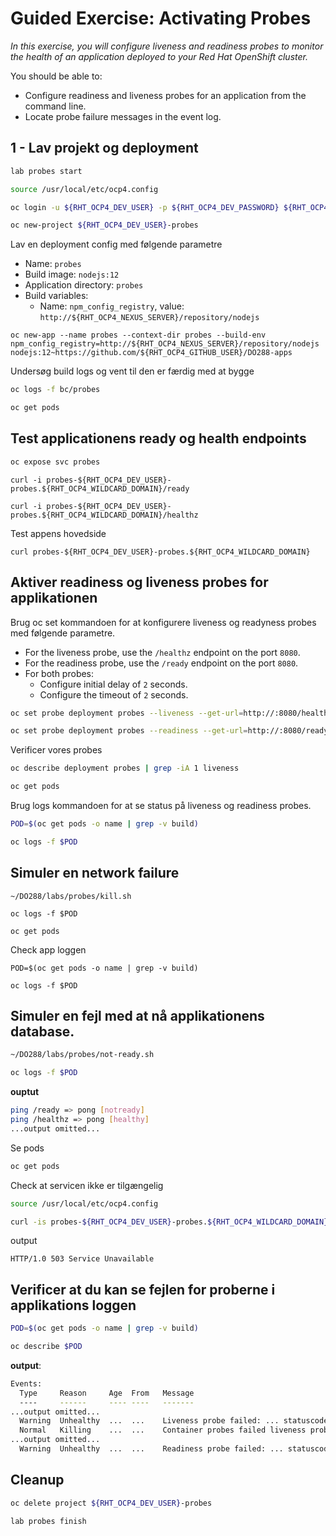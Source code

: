 # Guided Exercise: Activating Probes

*In this exercise, you will configure liveness and readiness probes to monitor the health of an application deployed to your Red Hat OpenShift cluster.*

You should be able to:

- Configure readiness and liveness probes for an application from the command line.
- Locate probe failure messages in the event log.

## 1 - Lav projekt og deployment

```bash
lab probes start
```

```bash
source /usr/local/etc/ocp4.config
```

```bash
oc login -u ${RHT_OCP4_DEV_USER} -p ${RHT_OCP4_DEV_PASSWORD} ${RHT_OCP4_MASTER_API}
```

```bash
oc new-project ${RHT_OCP4_DEV_USER}-probes
```

Lav en deployment config med følgende parametre

- Name: `probes`
- Build image: `nodejs:12`
- Application directory: `probes`
- Build variables:
  - Name: `npm_config_registry`, value: `http://${RHT_OCP4_NEXUS_SERVER}/repository/nodejs`

```
oc new-app --name probes --context-dir probes --build-env npm_config_registry=http://${RHT_OCP4_NEXUS_SERVER}/repository/nodejs nodejs:12~https://github.com/${RHT_OCP4_GITHUB_USER}/DO288-apps
```

Undersøg build logs og vent til den er færdig med at bygge

```bash
oc logs -f bc/probes
```

```bash
oc get pods
```

## Test applicationens ready og health endpoints

```bash
oc expose svc probes
```

```
curl -i probes-${RHT_OCP4_DEV_USER}-probes.${RHT_OCP4_WILDCARD_DOMAIN}/ready
```

```
curl -i probes-${RHT_OCP4_DEV_USER}-probes.${RHT_OCP4_WILDCARD_DOMAIN}/healthz
```

Test appens hovedside

```
curl probes-${RHT_OCP4_DEV_USER}-probes.${RHT_OCP4_WILDCARD_DOMAIN}
```

## Aktiver readiness og liveness probes for applikationen

Brug oc set kommandoen for at konfigurere liveness og readyness probes med følgende parametre.

- For the liveness probe, use the `/healthz` endpoint on the port `8080`.
- For the readiness probe, use the `/ready` endpoint on the port `8080`.
- For both probes:
  - Configure initial delay of `2` seconds.
  - Configure the timeout of `2` seconds.

```bash
oc set probe deployment probes --liveness --get-url=http://:8080/healthz --initial-delay-seconds=2 --timeout-seconds=2
```

```bash
oc set probe deployment probes --readiness --get-url=http://:8080/ready --initial-delay-seconds=2 --timeout-seconds=2
```

Verificer vores probes

```bash
oc describe deployment probes | grep -iA 1 liveness
```

```bash
oc get pods
```

Brug logs kommandoen for at se status på liveness og readiness probes.

```bash
POD=$(oc get pods -o name | grep -v build)
```

```bash
oc logs -f $POD
```

## Simuler en network failure

```
~/DO288/labs/probes/kill.sh
```

```
oc logs -f $POD
```

```
oc get pods
```

Check app loggen

```
POD=$(oc get pods -o name | grep -v build)
```

```
oc logs -f $POD
```

## Simuler en fejl med at nå applikationens database.

```bash
~/DO288/labs/probes/not-ready.sh
```

```bash
oc logs -f $POD
```

**ouptut**

```bash
ping /ready => pong [notready]
ping /healthz => pong [healthy]
...output omitted...
```

Se pods

```bash
oc get pods
```

Check at servicen ikke er tilgængelig

```bash
source /usr/local/etc/ocp4.config
```

```bash
curl -is probes-${RHT_OCP4_DEV_USER}-probes.${RHT_OCP4_WILDCARD_DOMAIN} | grep 'HTTP/1.0'
```

output

```
HTTP/1.0 503 Service Unavailable
```

## Verificer at du kan se fejlen for proberne i applikations loggen

```bash
POD=$(oc get pods -o name | grep -v build)
```

```bash
oc describe $POD
```

**output**: 

```bash
Events:
  Type     Reason     Age  From   Message
  ----     ------     ---- ----   -------
...output omitted...
  Warning  Unhealthy  ...  ...    Liveness probe failed: ... statuscode: 503
  Normal   Killing    ...  ...    Container probes failed liveness probe, will be restarted
...output omitted...
  Warning  Unhealthy  ...  ...    Readiness probe failed: ... statuscode: 503
```

## Cleanup

```bash
oc delete project ${RHT_OCP4_DEV_USER}-probes
```

```bash
lab probes finish
```

